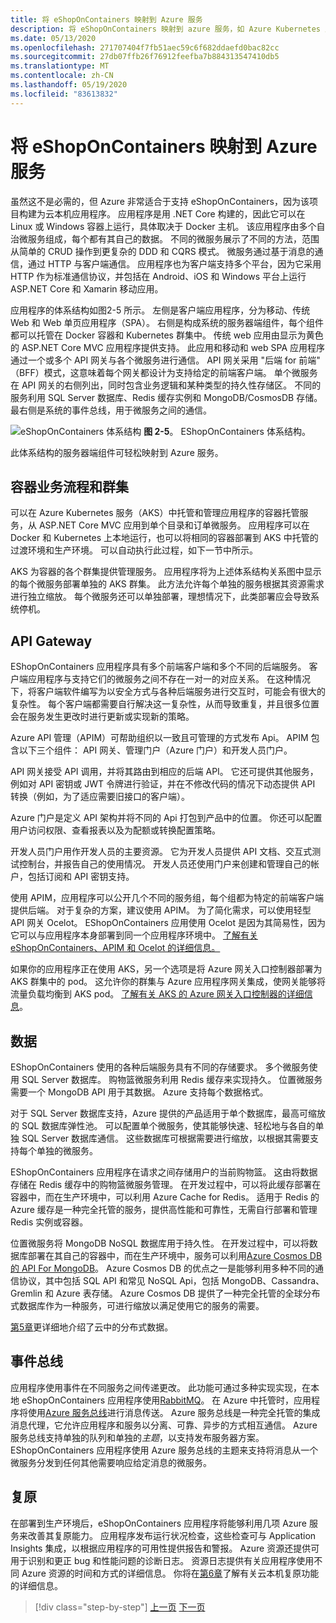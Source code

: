 ```yaml
---
title: 将 eShopOnContainers 映射到 Azure 服务
description: 将 eShopOnContainers 映射到 azure 服务，如 Azure Kubernetes 服务、API 网关和 Azure 服务总线。
ms.date: 05/13/2020
ms.openlocfilehash: 271707404f7fb51aec59c6f682ddaefd0bac82cc
ms.sourcegitcommit: 27db07ffb26f76912feefba7b884313547410db5
ms.translationtype: MT
ms.contentlocale: zh-CN
ms.lasthandoff: 05/19/2020
ms.locfileid: "83613832"
---
```

# <a name="mapping-eshoponcontainers-to-azure-services"></a>将 eShopOnContainers 映射到 Azure 服务

虽然这不是必需的，但 Azure 非常适合于支持 eShopOnContainers，因为该项目构建为云本机应用程序。 应用程序是用 .NET Core 构建的，因此它可以在 Linux 或 Windows 容器上运行，具体取决于 Docker 主机。 该应用程序由多个自治微服务组成，每个都有其自己的数据。 不同的微服务展示了不同的方法，范围从简单的 CRUD 操作到更复杂的 DDD 和 CQRS 模式。 微服务通过基于消息的通信，通过 HTTP 与客户端通信。 应用程序也为客户端支持多个平台，因为它采用 HTTP 作为标准通信协议，并包括在 Android、iOS 和 Windows 平台上运行 ASP.NET Core 和 Xamarin 移动应用。

应用程序的体系结构如图2-5 所示。 左侧是客户端应用程序，分为移动、传统 Web 和 Web 单页应用程序（SPA）。 右侧是构成系统的服务器端组件，每个组件都可以托管在 Docker 容器和 Kubernetes 群集中。 传统 web 应用由显示为黄色的 ASP.NET Core MVC 应用程序提供支持。 此应用和移动和 web SPA 应用程序通过一个或多个 API 网关与各个微服务进行通信。 API 网关采用 "后端 for 前端" （BFF）模式，这意味着每个网关都设计为支持给定的前端客户端。 单个微服务在 API 网关的右侧列出，同时包含业务逻辑和某种类型的持久性存储区。 不同的服务利用 SQL Server 数据库、Redis 缓存实例和 MongoDB/CosmosDB 存储。 最右侧是系统的事件总线，用于微服务之间的通信。

![eShopOnContainers 体系结构 ](./media/eshoponcontainers-architecture.png)
 **图 2-5**。 EShopOnContainers 体系结构。

此体系结构的服务器端组件可轻松映射到 Azure 服务。

## <a name="container-orchestration-and-clustering"></a>容器业务流程和群集

可以在 Azure Kubernetes 服务（AKS）中托管和管理应用程序的容器托管服务，从 ASP.NET Core MVC 应用到单个目录和订单微服务。 应用程序可以在 Docker 和 Kubernetes 上本地运行，也可以将相同的容器部署到 AKS 中托管的过渡环境和生产环境。 可以自动执行此过程，如下一节中所示。

AKS 为容器的各个群集提供管理服务。 应用程序将为上述体系结构关系图中显示的每个微服务部署单独的 AKS 群集。 此方法允许每个单独的服务根据其资源需求进行独立缩放。 每个微服务还可以单独部署，理想情况下，此类部署应会导致系统停机。

## <a name="api-gateway"></a>API Gateway

EShopOnContainers 应用程序具有多个前端客户端和多个不同的后端服务。 客户端应用程序与支持它们的微服务之间不存在一对一的对应关系。 在这种情况下，将客户端软件编写为以安全方式与各种后端服务进行交互时，可能会有很大的复杂性。 每个客户端都需要自行解决这一复杂性，从而导致重复，并且很多位置会在服务发生更改时进行更新或实现新的策略。

Azure API 管理（APIM）可帮助组织以一致且可管理的方式发布 Api。 APIM 包含以下三个组件： API 网关、管理门户（Azure 门户）和开发人员门户。

API 网关接受 API 调用，并将其路由到相应的后端 API。 它还可提供其他服务，例如对 API 密钥或 JWT 令牌进行验证，并在不修改代码的情况下动态提供 API 转换（例如，为了适应需要旧接口的客户端）。

Azure 门户是定义 API 架构并将不同的 Api 打包到产品中的位置。 你还可以配置用户访问权限、查看报表以及为配额或转换配置策略。

开发人员门户用作开发人员的主要资源。 它为开发人员提供 API 文档、交互式测试控制台，并报告自己的使用情况。 开发人员还使用门户来创建和管理自己的帐户，包括订阅和 API 密钥支持。

使用 APIM，应用程序可以公开几个不同的服务组，每个组都为特定的前端客户端提供后端。 对于复杂的方案，建议使用 APIM。 为了简化需求，可以使用轻型 API 网关 Ocelot。 EShopOnContainers 应用使用 Ocelot 是因为其简易性，因为它可以与应用程序本身部署到同一个应用程序环境中。 [了解有关 eShopOnContainers、APIM 和 Ocelot 的详细信息。](https://docs.microsoft.com/dotnet/architecture/microservices/architect-microservice-container-applications/direct-client-to-microservice-communication-versus-the-api-gateway-pattern#azure-api-management)

如果你的应用程序正在使用 AKS，另一个选项是将 Azure 网关入口控制器部署为 AKS 群集中的 pod。 这允许你的群集与 Azure 应用程序网关集成，使网关能够将流量负载均衡到 AKS pod。 [了解有关 AKS 的 Azure 网关入口控制器的详细信息](https://github.com/Azure/application-gateway-kubernetes-ingress)。

## <a name="data"></a>数据

EShopOnContainers 使用的各种后端服务具有不同的存储要求。 多个微服务使用 SQL Server 数据库。 购物篮微服务利用 Redis 缓存来实现持久。 位置微服务需要一个 MongoDB API 用于其数据。 Azure 支持每个数据格式。

对于 SQL Server 数据库支持，Azure 提供的产品适用于单个数据库，最高可缩放的 SQL 数据库弹性池。 可以配置单个微服务，使其能够快速、轻松地与各自的单独 SQL Server 数据库通信。 这些数据库可根据需要进行缩放，以根据其需要支持每个单独的微服务。

EShopOnContainers 应用程序在请求之间存储用户的当前购物篮。 这由将数据存储在 Redis 缓存中的购物篮微服务管理。 在开发过程中，可以将此缓存部署在容器中，而在生产环境中，可以利用 Azure Cache for Redis。 适用于 Redis 的 Azure 缓存是一种完全托管的服务，提供高性能和可靠性，无需自行部署和管理 Redis 实例或容器。

位置微服务将 MongoDB NoSQL 数据库用于持久性。 在开发过程中，可以将数据库部署在其自己的容器中，而在生产环境中，服务可以利用[Azure Cosmos DB 的 API For MongoDB](https://docs.microsoft.com/azure/cosmos-db/mongodb-introduction)。 Azure Cosmos DB 的优点之一是能够利用多种不同的通信协议，其中包括 SQL API 和常见 NoSQL Api，包括 MongoDB、Cassandra、Gremlin 和 Azure 表存储。 Azure Cosmos DB 提供了一种完全托管的全球分布式数据库作为一种服务，可进行缩放以满足使用它的服务的需要。

[第5章](distributed-data.md)更详细地介绍了云中的分布式数据。

## <a name="event-bus"></a>事件总线

应用程序使用事件在不同服务之间传递更改。 此功能可通过多种实现实现，在本地 eShopOnContainers 应用程序使用[RabbitMQ](https://www.rabbitmq.com/)。 在 Azure 中托管时，应用程序将使用[Azure 服务总线](https://docs.microsoft.com/azure/service-bus/)进行消息传送。 Azure 服务总线是一种完全托管的集成消息代理，它允许应用程序和服务以分离、可靠、异步的方式相互通信。 Azure 服务总线支持单独的队列和单独的*主题*，以支持发布服务器方案。 EShopOnContainers 应用程序使用 Azure 服务总线的主题来支持将消息从一个微服务分发到任何其他需要响应给定消息的微服务。

## <a name="resiliency"></a>复原

在部署到生产环境后，eShopOnContainers 应用程序将能够利用几项 Azure 服务来改善其复原能力。 应用程序发布运行状况检查，这些检查可与 Application Insights 集成，以根据应用程序的可用性提供报告和警报。 Azure 资源还提供可用于识别和更正 bug 和性能问题的诊断日志。 资源日志提供有关应用程序使用不同 Azure 资源的时间和方式的详细信息。 你将在[第6章](resiliency.md)了解有关云本机复原功能的详细信息。

>[!div class="step-by-step"]
>[上一页](introduce-eshoponcontainers-reference-app.md)
>[下一页](deploy-eshoponcontainers-azure.md)
